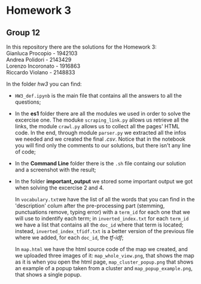 # Homework 3
## Group 12
In this repository there are the solutions for the Homework 3:  
Gianluca Procopio - 1942103  
Andrea Polidori - 2143429  
Lorenzo Incoronato - 1916863  
Riccardo Violano - 2148833

In the folder _hw3_ you can find:
- `HW3_def.ipynb` is the main file that contains all the answers to all the questions;
- In the **es1** folder there are all the modules we used in order to solve the excercise one. The moduke `scraping_link.py` allows us retrieve all the links, the module `crawl.py` allows us to collect all the pages' HTML code. In the end, through module `parser.py` we extracted all the infos we needed and we created the final _.csv_. Notice that in the notebook you will find only the comments to our solutions, but there isn't any line of code;
- In the **Command Line** folder there is the `.sh` file containg our solution and a screenshot with the result;
- In the folder **important_output** we stored some important output we got when solving the excercise 2 and 4.

  In `vocabulary.txt`we have the list of all the words that you can find in the 'description' colum after the pre-processing part (stemming, punctuations remove, typing error) with a `term_id` for each one that we will use to indentify each term; in `inverted_index.txt` for each `term_id` we have a list that contains all the `doc_id` where that term is located; instead, `inverted_index_tfidf.txt` is a better version of the previous file where we added, for each `doc_id`, the _tf-idf_;

  In `map.html` we have the html source code of the map we created, and we uploaded three images of it: `map_whole_view.png`, that shows the map as it is when you open the html page, `map_cluster_popup.png` that shows an example of a popup taken from a cluster and `map_popup_example.png`, that shows a single popup. 

